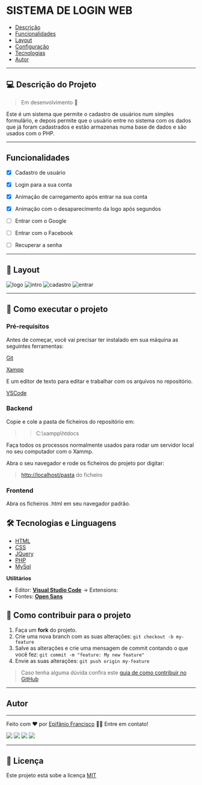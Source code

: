 # SISTEMA DE LOGIN WEB

* [Descrição](#descrição-do-projeto)
* [Funcionalidades](#funcionalidades)
* [Layout](#descrição-do-projeto)
* [Configuração](#como-executar-o-projeto)
* [Tecnologias](#tecnologias-e-linguagens)
* [Autor](#autor)

---

## 💻 Descrição do Projeto

> Em desenvolvimento 📢

Este é um sistema que permite o cadastro de usuários num simples formulário, e depois permite que o usuário entre no sistema com os dados que já foram cadastrados e estão armazenas numa base de dados e são usados com o PHP.

---

## Funcionalidades

* [x] Cadastro de usuário
* [x] Login para a sua conta
* [x] Animação de carregamento após entrar na sua conta
* [x] Animação com o desaparecimento da logo após segundos

* [ ] Entrar com o Google
* [ ] Entrar com o Facebook
* [ ] Recuperar a senha

---

## 🎨 Layout
![logo](https://user-images.githubusercontent.com/81193129/141745068-bdf00963-1801-4430-ae6f-d24ae82ae034.png)
![intro](https://user-images.githubusercontent.com/81193129/141745076-672ad339-0b4a-446b-89be-ba6b53485750.png)
![cadastro](https://user-images.githubusercontent.com/81193129/141745085-6ac9fbe3-c35d-4585-a673-920b4a6f1a7a.png)
![entrar](https://user-images.githubusercontent.com/81193129/141745093-b868d9d7-e670-476a-a207-564f5c1fbded.png)

---

## 🚀 Como executar o projeto

### Pré-requisitos

Antes de começar, você vai precisar ter instalado em sua máquina as seguintes ferramentas:

[Git](https://git-scm.com)

[Xampp](https://www.apachefriends.org/pt_br/download.html)

E um editor de texto para editar e trabalhar com os arquivos no repositório.

[VSCode](https://code.visualstudio.com/)

### Backend

Copie e cole a pasta de ficheiros do repositório em:

>> C:\xampp\htdocs

Faça todos os processos normalmente usados para rodar um servidor local no seu computador com o Xammp.

Abra o seu navegador e rode os ficheiros do projeto por digitar:

> <http://localhost/pasta> do ficheiro

### Frontend

Abra os ficheiros .html em seu navegador padrão.

## 🛠 Tecnologias e Linguagens

* [HTML](https://www.w3schools.com/html/)
* [CSS](https://www.w3schools.com/css/)
* [JQuery](https://jquery.com/)
* [PHP](https://www.php.net/)
* [MySql](https://www.mysql.com/)

**Utilitários**

* Editor:  **[Visual Studio Code](https://code.visualstudio.com/)**  → Extensions:  
* Fontes:  **[Open Sans](https://fonts.googleapis.com/css2?family=Open+Sans:ital,wght@0,300;0,400;0,500;0,600;0,700;0,800;1,300;1,400;1,500;1,600;1,700;1,800&display=swap)**

## 💪 Como contribuir para o projeto

1. Faça um **fork** do projeto.
2. Crie uma nova branch com as suas alterações: `git checkout -b my-feature`
3. Salve as alterações e crie uma mensagem de commit contando o que você fez: `git commit -m "feature: My new feature"`
4. Envie as suas alterações: `git push origin my-feature`

> Caso tenha alguma dúvida confira este [guia de como contribuir no GitHub](./CONTRIBUTING.md)

---

## Autor

---
Feito com ❤️ por [Epifânio Francisco](https://github.com/epifaniofrancisco) 👋🏽 Entre em contato!

<div>
  <a href="https://www.facebook.com/ACEDE-105470194242383" target="_blank"><img src="https://img.shields.io/badge/Facebook-1877F2?style=for-the-badge&logo=facebook&logoColor=white" target="_blank"></a>
  <a href="https://instagram.com/epifanio_francisco29" target="_blank"><img src="https://img.shields.io/badge/-Instagram-%23E4405F?style=for-the-badge&logo=instagram&logoColor=white" target="_blank"></a>
  <a href = "mailto:epifaniofrancisco03@gmail.com"><img src="https://img.shields.io/badge/Gmail-D14836?style=for-the-badge&logo=gmail&logoColor=white" target="_blank"></a>
  <a href="https://www.linkedin.com/in/epif%C3%A2nio-francisco-3a44741ba/" target="_blank"><img src="https://img.shields.io/badge/-LinkedIn-%230077B5?style=for-the-badge&logo=linkedin&logoColor=white" target="_blank"></a>

---

## 📝 Licença

Este projeto está sobe a licença [MIT](./LICENSE)
